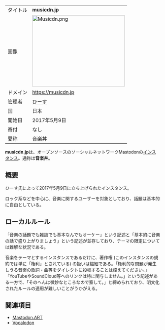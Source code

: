 <div>

|          |                                                                                                                                                                                                                                                            |
|----------|------------------------------------------------------------------------------------------------------------------------------------------------------------------------------------------------------------------------------------------------------------|
| タイトル | **musicdn.jp**                                                                                                                                                                                                                                             |
| 画像     | [<img src="/images/thumb/e/ed/Musicdn.png/300px-Musicdn.png" srcset="/images/thumb/e/ed/Musicdn.png/450px-Musicdn.png 1.5x, /images/e/ed/Musicdn.png 2x" width="300" height="231" alt="Musicdn.png" />](/%E3%83%95%E3%82%A1%E3%82%A4%E3%83%AB:Musicdn.png) |
| ドメイン | <a href="https://musicdn.jp" rel="nofollow">https://musicdn.jp</a>                                                                                                                                                                                         |
| 管理者   | <a href="https://musicdn.jp/@8beater8" rel="nofollow">ひーす</a>                                                                                                                                                                                           |
| 国       | 日本                                                                                                                                                                                                                                                       |
| 開始日   | 2017年5月9日                                                                                                                                                                                                                                               |
| 寄付     | なし                                                                                                                                                                                                                                                       |
| 愛称     | 音楽丼                                                                                                                                                                                                                                                     |

**musicdn.jp**は、オープンソースのソーシャルネットワークMastodonの[インスタンス](/%E3%82%A4%E3%83%B3%E3%82%B9%E3%82%BF%E3%83%B3%E3%82%B9 "インスタンス")。通称は**音楽丼**。

## 概要

ひーす氏によって2017年5月9日に立ち上げられたインスタンス。

ロック系などを中心に、音楽に関するユーザーを対象としており、話題は基本的に自由としている。

## ローカルルール

「音楽の話題でも雑談でも基本なんでもオーケー」という記述と「基本的に音楽の話で盛り上がりましょう」という記述が並存しており、テーマの限定については難解な状況である。

音楽をテーマとするインスタンスであるだけに、著作権 (このインスタンスの規約では単に「権利」とされている) の扱いは繊細である。「権利的な問題が発生しうる音楽の歌詞・曲等をダイレクトに投稿することは控えてください。」「YouTubeやSoundCloud等へのリンクは特に関与しません。」という記述がある一方で、「そのへんは微妙なところなので察して。」と締められており、明文化されたルールの適用が難しいことがうかがえる。

## 関連項目

-   [Mastodon.ART](/Mastodon.ART "Mastodon.ART")
-   [Vocalodon](/Vocalodon "Vocalodon")

</div>
